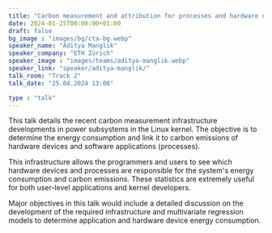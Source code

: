 ```yaml
---
title: "Carbon measurement and attribution for processes and hardware devices in the Linux kernel 🇬🇧"
date: 2024-01-25T00:00:00+01:00
draft: false
bg_image : "images/bg/cta-bg.webp"
speaker_name: "Aditya Manglik"
speaker_company: "ETH Zürich"
speaker_image : "images/teams/aditya-manglik.webp"
speaker_link: "speaker/aditya-manglik/"
talk_room: "Track 2"
talk_date: "25.04.2024 13:00"

type : "talk"
---
```


This talk details the recent carbon measurement infrastructure developments in power subsystems in the Linux kernel. The objective is to determine the energy consumption and link it to carbon emissions of hardware devices and software applications (processes). 

This infrastructure allows the programmers and users to see which hardware devices and processes are responsible for the system's energy consumption and carbon emissions. These statistics are extremely useful for both user-level applications and kernel developers.

Major objectives in this talk would include a detailed discussion on the development of the required infrastructure and multivariate regression models to determine application and hardware device energy consumption. 
